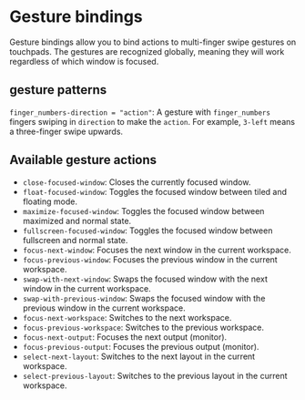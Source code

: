# Gesture bindings

Gesture bindings allow you to bind actions to multi-finger swipe gestures on touchpads. The gestures are recognized globally, meaning they will work regardless of which window is focused.

## gesture patterns

`finger_numbers-direction = "action"`: A gesture with `finger_numbers` fingers swiping in `direction` to make the `action`. For example, `3-left` means a three-finger swipe upwards.

## Available gesture actions
- `close-focused-window`: Closes the currently focused window.
- `float-focused-window`: Toggles the focused window between tiled and floating mode.
- `maximize-focused-window`: Toggles the focused window between maximized and normal state.
- `fullscreen-focused-window`: Toggles the focused window between fullscreen and normal state.
- `focus-next-window`: Focuses the next window in the current workspace.
- `focus-previous-window`: Focuses the previous window in the current workspace.
- `swap-with-next-window`: Swaps the focused window with the next window in the current workspace.
- `swap-with-previous-window`: Swaps the focused window with the previous window in the current workspace.
- `focus-next-workspace`: Switches to the next workspace.
- `focus-previous-workspace`: Switches to the previous workspace.
- `focus-next-output`: Focuses the next output (monitor).
- `focus-previous-output`: Focuses the previous output (monitor).
- `select-next-layout`: Switches to the next layout in the current workspace.
- `select-previous-layout`: Switches to the previous layout in the current workspace.